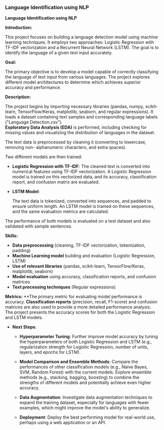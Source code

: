 ### Language Identification using NLP

  **Language Identification using NLP**

 **Introduction:**

  This project focuses on building a language detection model using machine learning techniques. 
  It employs two approaches: Logistic Regression with TF-IDF vectorization and a Recurrent 
  Neural Network (LSTM). The goal is to identify the language of a given text input accurately.

**Goal:**

  The primary objective is to develop a model capable of correctly classifying the language of 
  text input from various languages.  The project explores different model architectures to 
  determine which achieves superior accuracy and performance.


**Description:**
  
   The project begins by importing necessary libraries (pandas, numpy, scikit-learn, 
   TensorFlow/Keras, matplotlib, seaborn, and regular expressions). It loads a dataset 
   containing text samples and corresponding language labels ("Language Detection.csv").  
  **Exploratory Data Analysis (EDA)** is performed, including checking for missing values and 
   visualizing the distribution of languages in the dataset.
   
   The text data is preprocessed by cleaning it (converting to lowercase, removing non- 
   alphanumeric characters, and extra spaces).  

  Two different models are then trained:
   * **Logistic Regression with TF-IDF**:  The cleaned text is converted into numerical features 
   using TF-IDF vectorization. A Logistic Regression model is trained on this vectorized data, 
   and its accuracy, classification report, and confusion matrix are evaluated.

 * **LSTM Model**:

      The text data is tokenized, converted into sequences, and padded to ensure 
  uniform length. An LSTM model is trained on these sequences, and the same evaluation metrics 
  are calculated.

  The performance of both models is evaluated on a test dataset and also validated with sample 
  sentences.
    
**Skills:**
* **Data preprocessing** (cleaning, TF-IDF vectorization, tokenization, padding)
* **Machine Learning model** building and evaluation (Logistic Regression, LSTM)
* **Use of relevant libraries** (pandas, scikit-learn, TensorFlow/Keras, matplotlib, seaborn)
* **Model evaluation** using accuracy, classification reports, and confusion matrices
* **Text processing techniques** (Regular expressions)

**Metrics:**
   **The primary metric for evaluating model performance is accuracy. 
   **Classification reports** (precision, recall, F1-score) and confusion matrices are also used 
   to provide a more detailed performance analysis. The project presents the accuracy scores 
   for both the Logistic Regression and LSTM models.

* **Next Steps**:
  * **Hyperparameter Tuning**:  Further improve model accuracy by tuning the hyperparameters of 
       both Logistic Regression and LSTM (e.g., regularization strength for Logistic Regression, 
       number of units, layers, and epochs for LSTM).

  * **Model Comparison and Ensemble Methods**: Compare the performances of other classification 
      models (e.g., Naive Bayes, SVM, Random Forest) with the current models. Explore ensemble 
      methods (e.g., stacking, bagging, boosting) to combine the strengths of different models 
      and potentially achieve even higher accuracy.

  * **Data Augmentation**: Investigate data augmentation techniques to expand the training 
     dataset, especially for languages with fewer examples, which might improve the model's 
     ability to generalize.

  * **Deployment**: Deploy the best performing model for real-world use, perhaps using a web 
     application or an API.

